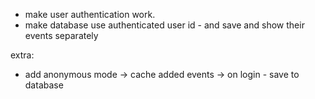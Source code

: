 - make user authentication work.
- make database use authenticated user id - and save and show their events separately


extra:
- add anonymous mode -> cache added events -> on login - save to database